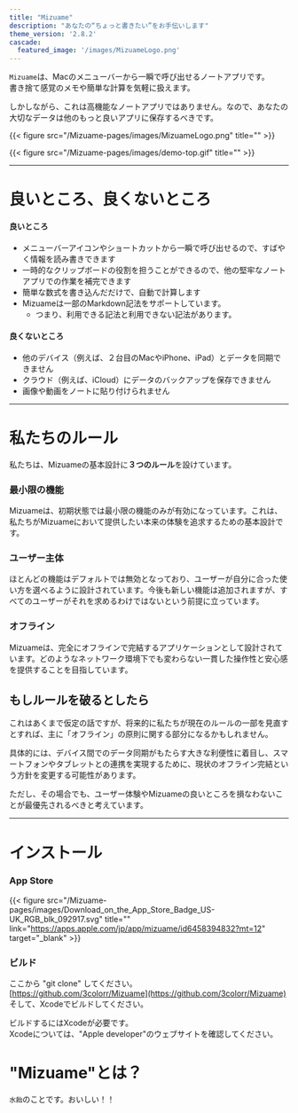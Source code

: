 ```yaml
---
title: "Mizuame"
description: "あなたの“ちょっと書きたい”をお手伝いします"
theme_version: '2.8.2'
cascade:
  featured_image: '/images/MizuameLogo.png'
---
```

`Mizuame`は、Macのメニューバーから一瞬で呼び出せるノートアプリです。  
書き捨て感覚のメモや簡単な計算を気軽に扱えます。  

しかしながら、これは高機能なノートアプリではありません。なので、あなたの大切なデータは他のもっと良いアプリに保存するべきです。  

{{< figure src="/Mizuame-pages/images/MizuameLogo.png" title="" >}}

{{< figure src="/Mizuame-pages/images/demo-top.gif" title="" >}}

--- 

# 良いところ、良くないところ
#### 良いところ
- メニューバーアイコンやショートカットから一瞬で呼び出せるので、すばやく情報を読み書きできます
- 一時的なクリップボードの役割を担うことができるので、他の堅牢なノートアプリでの作業を補完できます
- 簡単な数式を書き込んだだけで、自動で計算します
- Mizuameは一部のMarkdown記法をサポートしています。  
  - つまり、利用できる記法と利用できない記法があります。 

#### 良くないところ
- 他のデバイス（例えば、２台目のMacやiPhone、iPad）とデータを同期できません
- クラウド（例えば、iCloud）にデータのバックアップを保存できません
- 画像や動画をノートに貼り付けられません

---

# 私たちのルール

私たちは、Mizuameの基本設計に**３つのルール**を設けています。

### 最小限の機能

Mizuameは、初期状態では最小限の機能のみが有効になっています。これは、私たちがMizuameにおいて提供したい本来の体験を追求するための基本設計です。

### ユーザー主体

ほとんどの機能はデフォルトでは無効となっており、ユーザーが自分に合った使い方を選べるように設計されています。今後も新しい機能は追加されますが、すべてのユーザーがそれを求めるわけではないという前提に立っています。

### オフライン
Mizuameは、完全にオフラインで完結するアプリケーションとして設計されています。どのようなネットワーク環境下でも変わらない一貫した操作性と安心感を提供することを目指しています。

## もしルールを破るとしたら

これはあくまで仮定の話ですが、将来的に私たちが現在のルールの一部を見直すとすれば、主に「オフライン」の原則に関する部分になるかもしれません。

具体的には、デバイス間でのデータ同期がもたらす大きな利便性に着目し、スマートフォンやタブレットとの連携を実現するために、現状のオフライン完結という方針を変更する可能性があります。

ただし、その場合でも、ユーザー体験やMizuameの良いところを損なわないことが最優先されるべきと考えています。

---

# インストール
### App Store
{{< figure src="/Mizuame-pages/images/Download_on_the_App_Store_Badge_US-UK_RGB_blk_092917.svg" title="" link="https://apps.apple.com/jp/app/mizuame/id6458394832?mt=12" target="_blank" >}}

### ビルド
ここから "git clone" してください。  
[https://github.com/3colorr/Mizuame](https://github.com/3colorr/Mizuame)  
そして、Xcodeでビルドしてください。　　

ビルドするにはXcodeが必要です。  
Xcodeについては、"Apple developer"のウェブサイトを確認してください。

# "Mizuame"とは？
`水飴`のことです。おいしい！！  

